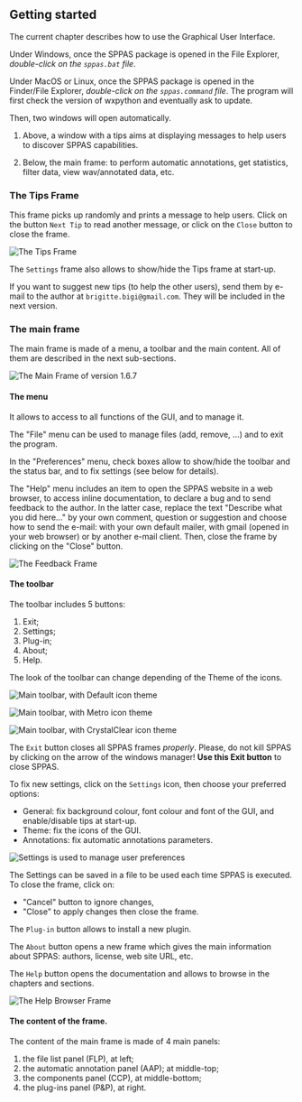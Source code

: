 ## Getting started

The current chapter describes how to use the Graphical User Interface.

Under Windows, once the SPPAS package is opened in the File Explorer,
*double-click on the `sppas.bat` file*.

Under MacOS or Linux, once the SPPAS package is opened in the 
Finder/File Explorer, *double-click on the `sppas.command` file*. The program
will first check the version of wxpython and eventually ask to update.

Then, two windows will open automatically.

1. Above, a window with a tips aims at displaying messages to help users to 
discover SPPAS capabilities.

2. Below, the main frame: to perform automatic annotations, get statistics, 
filter data, view wav/annotated data, etc.


### The Tips Frame

This frame picks up randomly and prints a message to help users.
Click on the button `Next Tip` to read another message, or click on the `Close` 
button to close the frame. 

![The Tips Frame](./etc/screenshots/tips.png)

The `Settings` frame also allows to show/hide the Tips frame at start-up.

If you want to suggest new tips (to help the other users), send them by 
e-mail to the author at `brigitte.bigi@gmail.com`. They will be included in 
the next version.



### The main frame

The main frame is made of a menu, a toolbar and the main content. All of them
are described in the next sub-sections.

![The Main Frame of version 1.6.7](./etc/screenshots/sppas-1-6-7.png)

#### The menu

It allows to access to all functions of the GUI, and to manage it.

The "File" menu can be used to manage files (add, remove, ...) and to exit the program.

In the "Preferences" menu, check boxes allow to show/hide the toolbar 
and the status bar, and to fix settings (see below for details).

The "Help" menu includes an item to open the SPPAS website
in a web browser, to access inline documentation, to declare a bug and to send
feedback to the author. In the latter case, replace the text "Describe what you
did here..." by your own comment, question or suggestion and choose how to send
the e-mail: with your own default mailer, with gmail (opened in your web browser)
or by another e-mail client. Then, close the frame by clicking on the "Close"
button.

![The Feedback Frame](./etc/screenshots/feedback.png)


#### The toolbar

The toolbar includes 5 buttons: 

1. Exit;
2. Settings;
3. Plug-in;
4. About;
5. Help.

The look of the toolbar can change depending of the Theme of the icons.

![Main toolbar, with Default icon theme](./etc/screenshots/toolbar-default.png)

![Main toolbar, with Metro icon theme](./etc/screenshots/toolbar-metro.png)

![Main toolbar, with CrystalClear icon theme](./etc/screenshots/toolbar-crystalclear.png)


The `Exit` button closes all SPPAS frames *properly*. 
Please, do not kill SPPAS by clicking on the arrow of the windows manager!
**Use this Exit button** to close SPPAS. 

To fix new settings, click on the `Settings` icon, then choose your
preferred options: 

- General: fix background colour, font colour and font of the GUI, and enable/disable tips at start-up.
- Theme: fix the icons of the GUI. 
- Annotations: fix automatic annotations parameters.

![Settings is used to manage user preferences](./etc/screenshots/settings.png)

The Settings can be saved in a file to be used each time SPPAS is executed. 
To close the frame, click on:

- "Cancel" button to ignore changes,
- "Close" to apply changes then close the frame.


The `Plug-in` button allows to install a new plugin.

The `About` button opens a new frame which gives the main information about
SPPAS: authors, license, web site URL, etc.

The `Help` button opens the documentation and allows to browse in the chapters
and sections.

![The Help Browser Frame](./etc/screenshots/helpbrowser.png)


#### The content of the frame.

The content of the main frame is made of 4 main panels:

1. the file list panel (FLP), at left;
2. the automatic annotation panel (AAP); at middle-top;
3. the components panel (CCP), at middle-bottom;
4. the plug-ins panel (P&P), at right.
